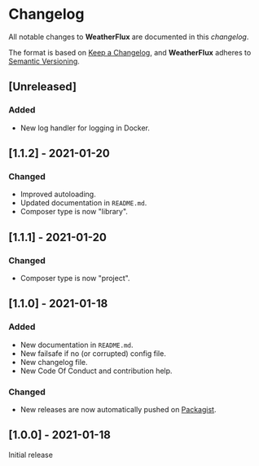# Changelog
All notable changes to **WeatherFlux** are documented in this *changelog*.

The format is based on [Keep a Changelog](https://keepachangelog.com/en/1.0.0/), and **WeatherFlux** adheres to [Semantic Versioning](https://semver.org/spec/v2.0.0.html).

## [Unreleased]

### Added
- New log handler for logging in Docker.

## [1.1.2] - 2021-01-20

### Changed
- Improved autoloading.
- Updated documentation in `README.md`.
- Composer type is now "library".

## [1.1.1] - 2021-01-20

### Changed
- Composer type is now "project".

## [1.1.0] - 2021-01-18

### Added
- New documentation in `README.md`.
- New failsafe if no (or corrupted) config file.
- New changelog file.
- New Code Of Conduct and contribution help.

### Changed
- New releases are now automatically pushed on [Packagist](https://packagist.org/packages/weatherflux/weatherflux).

## [1.0.0] - 2021-01-18

Initial release
